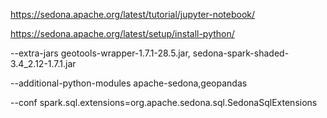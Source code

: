 https://sedona.apache.org/latest/tutorial/jupyter-notebook/

https://sedona.apache.org/latest/setup/install-python/

--extra-jars geotools-wrapper-1.7.1-28.5.jar, sedona-spark-shaded-3.4_2.12-1.7.1.jar

--additional-python-modules apache-sedona,geopandas

--conf spark.sql.extensions=org.apache.sedona.sql.SedonaSqlExtensions

